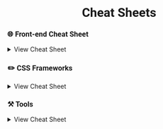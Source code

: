 <h1 style="font-family: Roboto" align="center"> Cheat Sheets 
</h1>
<h3 style="font-family: Roboto">
🌐 Front-end Cheat Sheet 
</h3>
<details>
<summary>
View Cheat Sheet
</summary>
<li><a href="./html/html5.md">HTML5</a></li>
<li><a href="./css/css.md">CSS3</a></li>
</details>
<h3 style="font-family: Roboto">
✏️ CSS Frameworks
</h3>
<details>
<summary>
View Cheat Sheet
</summary>
<li>
<a href="./css-frameworks/tailwind.md">Tailwind</a>
</li>
<li>
<a href="./css-frameworks/bootstrap.md">Bootstrap 5</a>
</li>
<li>
<a href="./css-frameworks/scss.md">SCSS</a>
</li>
</details>
<h3 style="font-family: Roboto">
⚒️ Tools
</h3>
<details>
<summary>
View Cheat Sheet
</summary>
<li>
<a href="./editors/vscode.md">Vs Code</a>
</li>
</details>



